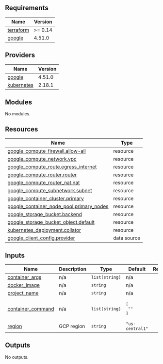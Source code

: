 <!-- BEGIN_TF_DOCS -->
## Requirements

| Name | Version |
|------|---------|
| <a name="requirement_terraform"></a> [terraform](#requirement\_terraform) | >= 0.14 |
| <a name="requirement_google"></a> [google](#requirement\_google) | 4.51.0 |

## Providers

| Name | Version |
|------|---------|
| <a name="provider_google"></a> [google](#provider\_google) | 4.51.0 |
| <a name="provider_kubernetes"></a> [kubernetes](#provider\_kubernetes) | 2.18.1 |

## Modules

No modules.

## Resources

| Name | Type |
|------|------|
| [google_compute_firewall.allow-all](https://registry.terraform.io/providers/hashicorp/google/4.51.0/docs/resources/compute_firewall) | resource |
| [google_compute_network.vpc](https://registry.terraform.io/providers/hashicorp/google/4.51.0/docs/resources/compute_network) | resource |
| [google_compute_route.egress_internet](https://registry.terraform.io/providers/hashicorp/google/4.51.0/docs/resources/compute_route) | resource |
| [google_compute_router.router](https://registry.terraform.io/providers/hashicorp/google/4.51.0/docs/resources/compute_router) | resource |
| [google_compute_router_nat.nat](https://registry.terraform.io/providers/hashicorp/google/4.51.0/docs/resources/compute_router_nat) | resource |
| [google_compute_subnetwork.subnet](https://registry.terraform.io/providers/hashicorp/google/4.51.0/docs/resources/compute_subnetwork) | resource |
| [google_container_cluster.primary](https://registry.terraform.io/providers/hashicorp/google/4.51.0/docs/resources/container_cluster) | resource |
| [google_container_node_pool.primary_nodes](https://registry.terraform.io/providers/hashicorp/google/4.51.0/docs/resources/container_node_pool) | resource |
| [google_storage_bucket.backend](https://registry.terraform.io/providers/hashicorp/google/4.51.0/docs/resources/storage_bucket) | resource |
| [google_storage_bucket_object.default](https://registry.terraform.io/providers/hashicorp/google/4.51.0/docs/resources/storage_bucket_object) | resource |
| [kubernetes_deployment.collator](https://registry.terraform.io/providers/hashicorp/kubernetes/latest/docs/resources/deployment) | resource |
| [google_client_config.provider](https://registry.terraform.io/providers/hashicorp/google/4.51.0/docs/data-sources/client_config) | data source |

## Inputs

| Name | Description | Type | Default | Required |
|------|-------------|------|---------|:--------:|
| <a name="input_container_args"></a> [container\_args](#input\_container\_args) | n/a | `list(string)` | n/a | yes |
| <a name="input_docker_image"></a> [docker\_image](#input\_docker\_image) | n/a | `string` | n/a | yes |
| <a name="input_project_name"></a> [project\_name](#input\_project\_name) | n/a | `string` | n/a | yes |
| <a name="input_container_command"></a> [container\_command](#input\_container\_command) | n/a | `list(string)` | <pre>[<br>  ""<br>]</pre> | no |
| <a name="input_region"></a> [region](#input\_region) | GCP region | `string` | `"us-central1"` | no |

## Outputs

No outputs.
<!-- END_TF_DOCS -->